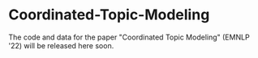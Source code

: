# Coordinated-Topic-Modeling
The code and data for the paper "Coordinated Topic Modeling" (EMNLP '22) will be released here soon.
